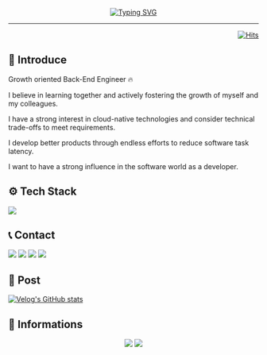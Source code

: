 <div align="center">
  
  [![Typing SVG](https://readme-typing-svg.demolab.com?font=Shrikhand&size=40&duration=3000&pause=1000&color=CFCFCFC3&center=true&vCenter=true&random=false&width=500&height=70&lines=Hello%2C+I'm+Kyungdam!%F0%9F%91%8B)]()

<hr>

</div>

 <div align="right">
   
  [![Hits](https://hits.seeyoufarm.com/api/count/incr/badge.svg?url=https%3A%2F%2Fgithub.com%2Fkdmin0706%2Fhit-counter&count_bg=%23000000&title_bg=%23000000&icon=github.svg&icon_color=%23E7E7E7&title=Github&edge_flat=false)](https://hits.seeyoufarm.com)

</div>

## 📰 Introduce
Growth oriented Back-End Engineer 🔥

I believe in learning together and actively fostering the growth of myself and my colleagues.

I have a strong interest in cloud-native technologies and consider technical trade-offs to meet requirements.

I develop better products through endless efforts to reduce software task latency.

I want to have a strong influence in the software world as a developer.

<a></a>

<p>

## ⚙ Tech Stack
<img src="https://skillicons.dev/icons?i=java,spring,mysql,redis"/>
</p>


<p>
<h2>📞 Contact</h2>
<a href="https://www.notion.so/adbfa4cde6004504828188e3ad015af0?pvs=4"><img src="https://img.shields.io/badge/PortFolio-000000?style=for-the-badge&logo=Notion&logoColor=white"/></a>
<a href="https://miiro-under.tistory.com"><img src="https://img.shields.io/badge/Tistory-00AAFF?style=for-the-badge&logo=Tistory&logoColor=white"/></a> 
<a href="mailto:rudeka0706@naver.com"><img src="https://img.shields.io/badge/Naver Mail-gr?style=for-the-badge&logo=Naver&logoColor=white"/></a>
<a href="mailto:gxxk76@gmail.com"><img src="https://img.shields.io/badge/Gmail-EA4335?style=for-the-badge&logo=Gmail&logoColor=white"/></a>

<!--
<a href="https://velog.io/@kdmin0706"><img src="https://img.shields.io/badge/Velog-20C997?style=for-the-badge&logo=Velog&logoColor=white"/></a>
-->
</p>

<p>

## 📩 Post

[![Velog's GitHub stats](https://velog-readme-stats.vercel.app/api?name=kdmin0706)](https://velog.io/@kdmin0706)  
</p>


## 📝 Informations
<!--GitHub Readme Stats에는 여러 내장 테마(예: dark, radical, merko, gruvbox, tokyonight, onedark, cobalt, synthwave, highcontrast, dracula, black-ice) 가 함께 제공됩니다. -->
<p align = "center">
  <img src="https://github-readme-stats.vercel.app/api?username=kdmin0706&&show_icons=true&theme=react&line_height=27"/>
  <img src="https://github-readme-stats.vercel.app/api/top-langs/?username=kdmin0706&theme=react&langs_count=3">
</p>

<!--
[![Anurag's GitHub stats](https://github-readme-stats.vercel.app/api?username=kdmin0706&rank_icon=github&show_icons=true&theme=dracula)](https://github.com/anuraghazra/github-readme-stats)
[![Top Langs](https://github-readme-stats.vercel.app/api/top-langs/?username=kdmin0706&layout=compact&theme=dracula)](https://github.com/anuraghazra/github-readme-stats)
[![Streak stats](http://github-readme-streak-stats.herokuapp.com?user=kdmin0706&hide_border=true&theme=black-ice)](https://git.io/streak-stats)
-->
